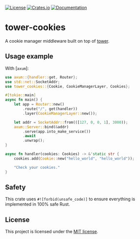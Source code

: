 [![License](https://img.shields.io/crates/l/tower-cookies.svg)](https://choosealicense.com/licenses/mit/)
[![Crates.io](https://img.shields.io/crates/v/tower-cookies.svg)](https://crates.io/crates/tower-cookies)
[![Documentation](https://docs.rs/tower-cookies/badge.svg)](https://docs.rs/tower-cookies)

# tower-cookies

A cookie manager middleware built on top of [tower].

## Usage example

With [`axum`]:

```rust
use axum::{handler::get, Router};
use std::net::SocketAddr;
use tower_cookies::{Cookie, CookieManagerLayer, Cookies};

#[tokio::main]
async fn main() {
    let app = Router::new()
        .route("/", get(handler))
        .layer(CookieManagerLayer::new());

    let addr = SocketAddr::from(([127, 0, 0, 1], 3000));
    axum::Server::bind(&addr)
        .serve(app.into_make_service())
        .await
        .unwrap();
}

async fn handler(cookies: Cookies) -> &'static str {
    cookies.add(Cookie::new("hello_world", "hello_world"));

    "Check your cookies."
}
```

## Safety

This crate uses `#![forbid(unsafe_code)]` to ensure everything is implemented in 100% safe Rust.

## License

This project is licensed under the [MIT license](LICENSE).

[tower]: https://crates.io/crates/tower
